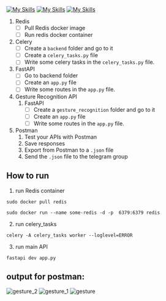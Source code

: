 [![My Skills](https://skillicons.dev/icons?i=redis)](https://redis.io)
[![My Skills](https://skillicons.dev/icons?i=celery)](https://docs.celeryq.dev/en/stable/)
[![My Skills](https://skillicons.dev/icons?i=fastapi)](https://fastapi.tiangolo.com/)
1. Redis
    - [ ]  Pull Redis docker image
    - [ ]  Run redis docker container
2. Celery
    - [ ]  Create a `backend` folder and go to it
    - [ ]  Create a `celery_tasks.py` file
    - [ ]  Write some celery tasks in the `celery_tasks.py` file.
3. FastAPI
    - [ ]  Go to backend folder
    - [ ]  Create an `app.py` file
    - [ ]  Write some routes in the `app.py` file.       
2. Gesture Recognition API
    1. FastAPI
        - [ ]  Create a `gesture_recognition` folder and go to it
        - [ ]  Create an `app.py` file
        - [ ]  Write some routes in the `app.py` file.        
3. Postman
    1. Test your APIs with Postman
    2. Save responses
    3. Export from Postman to a `.json` file
    4. Send the `.json` file to the telegram group

## How to run

1. run Redis container

```
sudo docker pull redis

sudo docker run --name some-redis -d -p  6379:6379 redis

```
2. run celery_tasks

```
celery -A celery_tasks worker --loglevel=ERROR

```
3. run main API

```
fastapi dev app.py

```

## output for postman:


![gesture_2](https://github.com/user-attachments/assets/95e6854c-83b2-48b8-b081-42f144e463f5)
![gesture_1](https://github.com/user-attachments/assets/42716515-a3d9-450b-8005-c8de8e09e6eb)
![gesture](https://github.com/user-attachments/assets/23b28709-1fd6-4280-a23c-d61adbca2de8)

